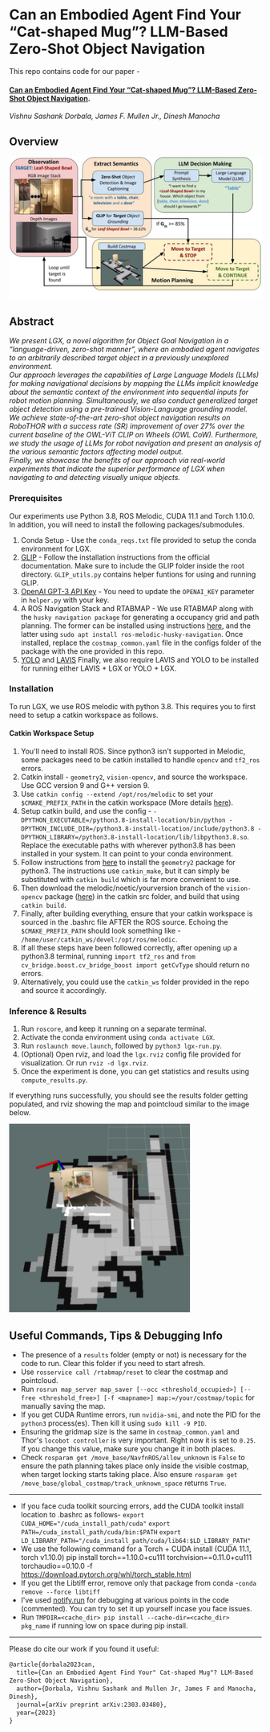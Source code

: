 # Can an Embodied Agent Find Your “Cat-shaped Mug”? LLM-Based Zero-Shot Object Navigation

This repo contains code for our paper - 
#### [**Can an Embodied Agent Find Your “Cat-shaped Mug”? LLM-Based Zero-Shot Object Navigation**](https://arxiv.org/pdf/2303.03480.pdf). 
*Vishnu Sashank Dorbala, James F. Mullen Jr., Dinesh Manocha*

## Overview

<img src="https://github.com/vdorbala/LGX/blob/master/images/overview.jpg">

## Abstract
*We present LGX, a novel algorithm for Object
Goal Navigation in a “language-driven, zero-shot manner”,
where an embodied agent navigates to an arbitrarily described
target object in a previously unexplored environment. <br> 
Our approach leverages the capabilities of Large Language Models
(LLMs) for making navigational decisions by mapping the
LLMs implicit knowledge about the semantic context of the
environment into sequential inputs for robot motion planning.
Simultaneously, we also conduct generalized target object detection 
using a pre-trained Vision-Language grounding model. <br>
We achieve state-of-the-art zero-shot object navigation results
on RoboTHOR with a success rate (SR) improvement of over
27% over the current baseline of the OWL-ViT CLIP on Wheels
(OWL CoW). Furthermore, we study the usage of LLMs for
robot navigation and present an analysis of the various semantic
factors affecting model output. <br> Finally, we showcase the benefits
of our approach via real-world experiments that indicate the
superior performance of LGX when navigating to and detecting
visually unique objects.*

### Prerequisites

Our experiments use Python 3.8, ROS Melodic, CUDA 11.1 and Torch 1.10.0. In addition, you will need to install the following packages/submodules.
1. Conda Setup -
    Use the `conda_reqs.txt` file provided to setup the conda environment for LGX.
2. [GLIP](https://github.com/microsoft/GLIP) - 
    Follow the installation instructions from the official documentation. Make sure to include the GLIP folder inside the root directory.
    `GLIP_utils.py` contains helper funtions for using and running GLIP.
3. [OpenAI GPT-3 API Key](https://platform.openai.com/) - 
    You need to update the `OPENAI_KEY` parameter in `helper.py` with your key.
4. A ROS Navigation Stack and RTABMAP - 
    We use RTABMAP along with the `husky navigation package` for generating a occupancy grid and path planning. The former can be installed using instructions [here](https://github.com/introlab/rtabmap/wiki/Installation), and the latter using `sudo apt install ros-melodic-husky-navigation`. Once installed, replace the `costmap_common.yaml` file in the configs folder of the package with the one provided in this repo.
5. [YOLO](https://github.com/ultralytics/yolov5) and [LAVIS](https://github.com/salesforce/LAVIS)
    Finally, we also require LAVIS and YOLO to be installed for running either LAVIS + LGX or YOLO + LGX.

### Installation
To run LGX, we use ROS melodic with python 3.8. This requires you to first need to setup a catkin workspace as follows.
 #### Catkin Workspace Setup
 1. You'll need to install ROS. Since python3 isn't supported in Melodic, some packages need to be catkin installed to handle `opencv` and `tf2_ros` errors.
 2. Catkin install - `geometry2`, `vision-opencv`, and source the workspace. Use GCC version 9 and G++ version 9.
 3. Use `catkin config --extend /opt/ros/melodic` to set your `$CMAKE_PREFIX_PATH` in the catkin workspace (More details [here](https://catkin-tools.readthedocs.io/en/latest/verbs/catkin_config.html)).
 4. Setup catkin build, and use the config - 
 `-DPYTHON_EXECUTABLE=/python3.8-install-location/bin/python -DPYTHON_INCLUDE_DIR=/python3.8-install-location/include/python3.8 -DPYTHON_LIBRARY=/python3.8-install-location/lib/libpython3.8.so`. 
 Replace the executable paths with wherever python3.8 has been installed in  your system. It can point to your conda environment.
 5. Follow instructions from [here](https://answers.ros.org/question/326226/importerror-dynamic-module-does-not-define-module-export-function-pyinit__tf2/?answer=326302#post-id-326302) to install the `geometry2` package for python3. The instructions use `catkin_make`, but it can simply be substituted with `catkin build` which is far more convenient to use.
 6. Then download the melodic/noetic/yourversion branch of the `vision-opencv` package ([here](https://github.com/ros-perception/vision_opencv)) in the catkin src folder, and build that using `catkin build`.
 7. Finally, after building everything, ensure that your catkin workspace is sourced in the .bashrc file AFTER the ROS source. Echoing the `$CMAKE_PREFIX_PATH` should look something like - `/home/user/catkin_ws/devel:/opt/ros/melodic`.
 8. If all these steps have been followed correctly, after opening up a python3.8 terminal, running `import tf2_ros` and `from cv_bridge.boost.cv_bridge_boost import getCvType` should return no errors.
 9. Alternatively, you could use the `catkin_ws` folder provided in the repo and source it accordingly.
 
 ### Inference & Results

 1. Run `roscore`, and keep it running on a separate terminal.
 2. Activate the conda environment using `conda activate LGX`.
 3. Run  `roslaunch move.launch`, followed by `python3 lgx-run.py`. 
 4. (Optional) Open rviz, and load the `lgx.rviz` config file provided for visualization. Or run `rviz -d lgx.rviz`.
 5. Once the experiment is done, you can get statistics and results using `compute_results.py`.

 If everything runs successfully, you should see the results folder getting populated, and rviz showing the map and pointcloud similar to the image below.

 <img src="https://github.com/vdorbala/LGX/blob/master/images/example_costmap.png">

 ## Useful Commands, Tips & Debugging Info

 - The presence of a `results` folder (empty or not) is necessary for the code to run. Clear this folder if you need to start afresh.
 - Use `rosservice call /rtabmap/reset` to clear the costmap and pointcloud.
 - Run `rosrun map_server map_saver [--occ <threshold_occupied>] [--free <threshold_free>] [-f <mapname>] map:=/your/costmap/topic` for manually saving the map.
- If you get CUDA Runtime errors, run `nvidia-smi`, and note the PID for the `python3` process(es). Then kill it using `sudo kill -9 PID`.
 - Ensuring the gridmap size is the same in `costmap_common.yaml` and Thor's `locobot controller` is very important. Right now it is set to `0.25`. If you change this value, make sure you change it in both places.
 - Check `rosparam get /move_base/NavfnROS/allow_unknown` is `False` to ensure the path planning takes place only inside the visible costmap, when target locking starts taking place. Also ensure `rosparam get /move_base/global_costmap/track_unknown_space` returns `True`.
 ---
 - If you face cuda toolkit sourcing errors, add the CUDA toolkit install location to .bashrc as follows- 
 `export CUDA_HOME="/cuda_install_path/cuda"`
 `export PATH=/cuda_install_path/cuda/bin:$PATH`
 `export LD_LIBRARY_PATH="/cuda_install_path/cuda/lib64:$LD_LIBRARY_PATH"`
 - We use the following command for a Torch + CUDA install (CUDA 11.1, torch v1.10.0)
 pip install torch\==1.10.0+cu111 torchvision\==0.11.0+cu111 torchaudio\==0.10.0 -f https://download.pytorch.org/whl/torch_stable.html
 - If you get the Libtiff error, remove only that package from conda -`conda remove --force libtiff`
 - I've used [notify.run](https://notify.run/) for debugging at various points in the code (commented). You can try to set it up yourself incase you face issues.
 - Run `TMPDIR=<cache_dir> pip install --cache-dir=<cache_dir> pkg_name` if running low on space during pip install.
***

Please do cite our work if you found it useful:

```
@article{dorbala2023can,
  title={Can an Embodied Agent Find Your" Cat-shaped Mug"? LLM-Based Zero-Shot Object Navigation},
  author={Dorbala, Vishnu Sashank and Mullen Jr, James F and Manocha, Dinesh},
  journal={arXiv preprint arXiv:2303.03480},
  year={2023}
}
```
